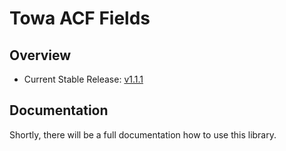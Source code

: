 # Towa ACF Fields

## Overview

+ Current Stable Release: [v1.1.1]

## Documentation

Shortly, there will be a full documentation how to use this library.

[v1.1.1]: https://github.com/towa-digital/towa-acf-fields/releases/tag/v1.1.1

